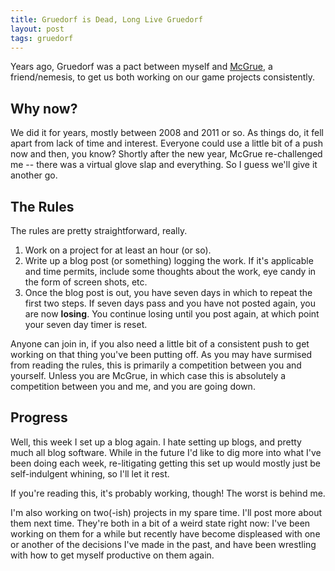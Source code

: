 ```yaml
---
title: Gruedorf is Dead, Long Live Gruedorf
layout: post
tags: gruedorf
---
```


Years ago, Gruedorf was a pact between myself and [McGrue](https://egometry.com), a friend/nemesis, to get us both working on our game projects consistently.

## Why now?

We did it for years, mostly between 2008 and 2011 or so. As things do, it fell apart from lack of time and interest. Everyone could use a little bit of a push now and then, you know? Shortly after the new year, McGrue re-challenged me -- there was a virtual glove slap and everything. So I guess we'll give it another go.

## The Rules

The rules are pretty straightforward, really.

1. Work on a project for at least an hour (or so).
2. Write up a blog post (or something) logging the work. If it's applicable and time permits, include some thoughts about the work, eye candy in the form of screen shots, etc.
3. Once the blog post is out, you have seven days in which to repeat the first two steps. If seven days pass and you have not posted again, you are now **losing**. You continue losing until you post again, at which point your seven day timer is reset.

Anyone can join in, if you also need a little bit of a consistent push to get working on that thing you've been putting off. As you may have surmised from reading the rules, this is primarily a competition between you and yourself. Unless you are McGrue, in which case this is absolutely a competition between you and me, and you are going down.

## Progress

Well, this week I set up a blog again. I hate setting up blogs, and pretty much all blog software. While in the future I'd like to dig more into what I've been doing each week, re-litigating getting this set up would mostly just be self-indulgent whining, so I'll let it rest.

If you're reading this, it's probably working, though! The worst is behind me.

I'm also working on two(-ish) projects in my spare time. I'll post more about them next time. They're both in a bit of a weird state right now: I've been working on them for a while but recently have become displeased with one or another of the decisions I've made in the past, and have been wrestling with how to get myself productive on them again.